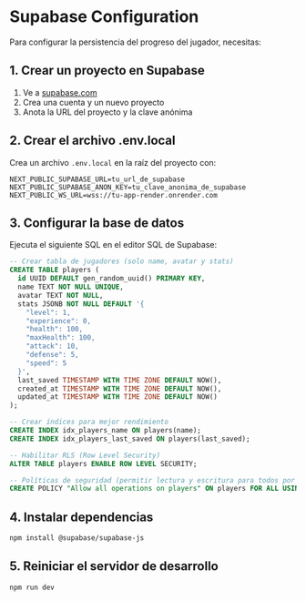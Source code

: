# Supabase Configuration

Para configurar la persistencia del progreso del jugador, necesitas:

## 1. Crear un proyecto en Supabase

1. Ve a [supabase.com](https://supabase.com)
2. Crea una cuenta y un nuevo proyecto
3. Anota la URL del proyecto y la clave anónima

## 2. Crear el archivo .env.local

Crea un archivo `.env.local` en la raíz del proyecto con:

```env
NEXT_PUBLIC_SUPABASE_URL=tu_url_de_supabase
NEXT_PUBLIC_SUPABASE_ANON_KEY=tu_clave_anonima_de_supabase
NEXT_PUBLIC_WS_URL=wss://tu-app-render.onrender.com
```

## 3. Configurar la base de datos

Ejecuta el siguiente SQL en el editor SQL de Supabase:

```sql
-- Crear tabla de jugadores (solo name, avatar y stats)
CREATE TABLE players (
  id UUID DEFAULT gen_random_uuid() PRIMARY KEY,
  name TEXT NOT NULL UNIQUE,
  avatar TEXT NOT NULL,
  stats JSONB NOT NULL DEFAULT '{
    "level": 1,
    "experience": 0,
    "health": 100,
    "maxHealth": 100,
    "attack": 10,
    "defense": 5,
    "speed": 5
  }',
  last_saved TIMESTAMP WITH TIME ZONE DEFAULT NOW(),
  created_at TIMESTAMP WITH TIME ZONE DEFAULT NOW(),
  updated_at TIMESTAMP WITH TIME ZONE DEFAULT NOW()
);

-- Crear índices para mejor rendimiento
CREATE INDEX idx_players_name ON players(name);
CREATE INDEX idx_players_last_saved ON players(last_saved);

-- Habilitar RLS (Row Level Security)
ALTER TABLE players ENABLE ROW LEVEL SECURITY;

-- Políticas de seguridad (permitir lectura y escritura para todos por ahora)
CREATE POLICY "Allow all operations on players" ON players FOR ALL USING (true);
```

## 4. Instalar dependencias

```bash
npm install @supabase/supabase-js
```

## 5. Reiniciar el servidor de desarrollo

```bash
npm run dev
```
